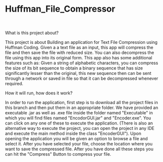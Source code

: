 # Huffman_File_Compressor
<br> </br>
What is this project about?

This project is about Building an application for Text File Compression using Huffman Coding. Given a a text file as an input, this app will compress the file and then save the file with reduced size. You can also decompress the file using this app into its original form. This app also has some additional features such as: Given a string of alphabetic characters, you can compress the size of its bit sequence to obtain a binary sequence that has size significantly lesser than the original, this new sequence then can be sent through a network or saved in file so that it can be decompressed whenever required.

How it will run, how does it work?

In order to run the application, first step is to download all the project files in this branch and then put them in an appropriate folder. We have provided an executable .jar as well as .exe file inside the folder named "Executable" in which you will find files named "EncodorGUI.jar" and "Encoder.exe". You can click on any one of these to execute the application. (There is also an alternative way to execute the project, you can open the project in any IDE and execute the main method inside the class "EncoderGUI"). Upon opening the application you will be given an option to browse a file and select it. After you have selected your file, choose the location where you want to save the compressed file. After you have done all these steps you can hit the "Compress" Button to compress your file. 
